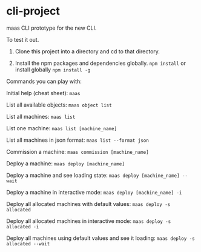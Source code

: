 # cli-project
maas CLI prototype for the new CLI.

To test it out.
1. Clone this project into a directory and cd to that directory.

2. Install the npm packages and dependencies globally.
`npm install` or install globally `npm install -g`

Commands you can play with:

Initial help (cheat sheet):
`maas`

List all available objects:
`maas object list`

List all machines:
`maas list`

List one machine:
`maas list [machine_name]`

List all machines in json format:
`maas list --format json`

Commission a machine:
`maas commission [machine_name]`

Deploy a machine:
`maas deploy [machine_name]`

Deploy a machine and see loading state:
`maas deploy [machine_name] --wait`

Deploy a machine in interactive mode:
`maas deploy [machine_name] -i`

Deploy all allocated machines with default values:
`maas deploy -s allocated`

Deploy all allocated machines in interactive mode:
`maas deploy -s allocated -i`

Deploy all machines using default values and see it loading:
`maas deploy -s allocated --wait`
